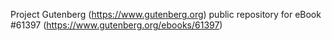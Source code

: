 Project Gutenberg (https://www.gutenberg.org) public repository for eBook #61397 (https://www.gutenberg.org/ebooks/61397)
